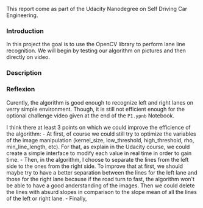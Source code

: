 This report come as part of the Udacity Nanodegree on Self Driving Car Engineering.

### Introduction
  In this project the goal is to use the OpenCV library to perform lane line recognition. We will begin by testing our algorithm on pictures and then directly on video.


### Description


### Reflexion
  Curently, the algorithm is good enough to recognize left and right lanes on verry simple environment. Though, it is still not efficient enough for the optional challenge video given at the end of the `P1.ypnb` Notebook.
  
  I think there at least 3 points on which we could improve the efficience of the algorithm:
    - At first, of course we could still try to optimize the variables of the image manipulation (kernel_size, low_threshold, high_threshold, rho, min_line_length, etc). For that, as explain in the Udacity course, we could create a simple interface to modify each value in real time in order to gain time.
    - Then, in the algorithm, I choose to separate the lines from the left side to the ones from the right side. To improve that at first, we should maybe try to have a better separation between the lines for the left lane and those for the right lane because if the road turn to fast, the algorithm won't be able to have a good anderstanding of the images. Then we could delete the lines with absurd slopes in comparison to the slope mean of all the lines of the left or right lane.
    - Finally, 
